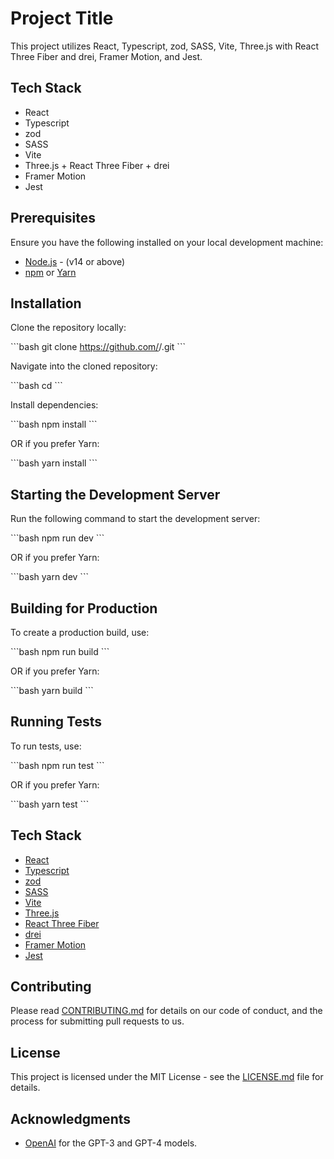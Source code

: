 # Project Title

This project utilizes React, Typescript, zod, SASS, Vite, Three.js with React Three Fiber and drei, Framer Motion, and Jest.

## Tech Stack
- React
- Typescript
- zod
- SASS
- Vite
- Three.js + React Three Fiber + drei
- Framer Motion
- Jest

## Prerequisites

Ensure you have the following installed on your local development machine:

- [Node.js](https://nodejs.org/en/) - (v14 or above)
- [npm](https://www.npmjs.com/get-npm) or [Yarn](https://yarnpkg.com/getting-started/install)

## Installation

Clone the repository locally:

\`\`\`bash
git clone https://github.com/<your-github-username>/<your-repo-name>.git
\`\`\`

Navigate into the cloned repository:

\`\`\`bash
cd <your-repo-name>
\`\`\`

Install dependencies:

\`\`\`bash
npm install
\`\`\`

OR if you prefer Yarn:

\`\`\`bash
yarn install
\`\`\`

## Starting the Development Server

Run the following command to start the development server:

\`\`\`bash
npm run dev
\`\`\`

OR if you prefer Yarn:

\`\`\`bash
yarn dev
\`\`\`

## Building for Production

To create a production build, use:

\`\`\`bash
npm run build
\`\`\`

OR if you prefer Yarn:

\`\`\`bash
yarn build
\`\`\`

## Running Tests

To run tests, use:

\`\`\`bash
npm run test
\`\`\`

OR if you prefer Yarn:

\`\`\`bash
yarn test
\`\`\`

## Tech Stack

- [React](https://reactjs.org/)
- [Typescript](https://www.typescriptlang.org/)
- [zod](https://github.com/colinhacks/zod)
- [SASS](https://sass-lang.com/)
- [Vite](https://vitejs.dev/)
- [Three.js](https://threejs.org/)
- [React Three Fiber](https://github.com/pmndrs/react-three-fiber)
- [drei](https://github.com/pmndrs/drei)
- [Framer Motion](https://www.framer.com/api/motion/)
- [Jest](https://jestjs.io/)

## Contributing

Please read [CONTRIBUTING.md](https://github.com/<your-github-username>/<your-repo-name>/blob/main/CONTRIBUTING.md) for details on our code of conduct, and the process for submitting pull requests to us.

## License

This project is licensed under the MIT License - see the [LICENSE.md](https://github.com/<your-github-username>/<your-repo-name>/blob/main/LICENSE.md) file for details.

## Acknowledgments

- [OpenAI](https://www.openai.com/) for the GPT-3 and GPT-4 models.